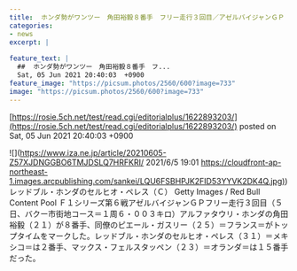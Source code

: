```yaml
---
title:  ホンダ勢がワンツー　角田裕毅８番手　フリー走行３回目／アゼルバイジャンＧＰ  
categories:
- news
excerpt: |
  
feature_text: |
  ##  ホンダ勢がワンツー　角田裕毅８番手　フ...
  Sat, 05 Jun 2021 20:40:03  +0900
feature_image: "https://picsum.photos/2560/600?image=733"
image: "https://picsum.photos/2560/600?image=733"
---
```


[https://rosie.5ch.net/test/read.cgi/editorialplus/1622893203/](https://rosie.5ch.net/test/read.cgi/editorialplus/1622893203/)
posted on Sat, 05 Jun 2021 20:40:03  +0900

<!--more-->

![](https://www.iza.ne.jp/article/20210605-Z57XJDNGGBO6TMJDSLQ7HRFKRI/ 2021/6/5 19:01 [https://cloudfront-ap-northeast-1.images.arcpublishing.com/sankei/LQU6FSBHPJK2FID53YYVK2DK4Q.jpg)](https://cloudfront-ap-northeast-1.images.arcpublishing.com/sankei/LQU6FSBHPJK2FID53YYVK2DK4Q.jpg)) レッドブル・ホンダのセルヒオ・ペレス（Ｃ） Getty Images / Red Bull Content Pool Ｆ１シリーズ第６戦アゼルバイジャンＧＰフリー走行３回目（５日、バクー市街地コース＝１周６・００３キロ）アルファタウリ・ホンダの角田裕毅（２１）が８番手、同僚のピエール・ガスリー（２５）＝フランス＝がトップタイムをマークした。レッドブル・ホンダのセルヒオ・ペレス（３１）＝メキシコ＝は２番手、マックス・フェルスタッペン（２３）＝オランダ＝は１５番手だった。
